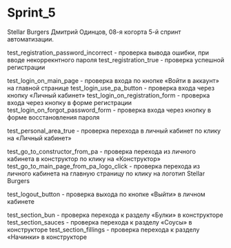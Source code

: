 # Sprint_5
Stellar Burgers
Дмитрий Одинцов, 08-я когорта 5-й спринт автоматизации.

test_registration_password_incorrect - проверка вывода ошибки, при вводе некоррекнтного пароля
test_registration_true - проверка успешной регистрации

test_login_on_main_page - проверка входа по кнопке «Войти в аккаунт» на главной странице
test_login_use_pa_button - проверка входа через кнопку «Личный кабинет»
test_login_on_registration_form - проверка входа через кнопку в форме регистрации
test_login_on_forgot_password_form - проверка входа через кнопку в форме восстановления пароля

test_personal_area_true - проверка перехода в личный кабинет по клику на «Личный кабинет» 

test_go_to_constructor_from_pa - проверка перехода из личного кабинета в конструктор по клику на «Конструктор»
test_go_to_main_page_from_pa_logo_click - проверка перехода из личного кабинета на главную страницу по клику на логотип Stellar Burgers

test_logout_button - проверка выхода по кнопке «Выйти» в личном кабинете

test_section_bun - проверка перехода к разделу «Булки» в конструкторе
test_section_sauces - проверка перехода к разделу «Соусы» в конструкторе
test_section_fillings - проверка перехода к разделу «Начинки» в конструкторе 
